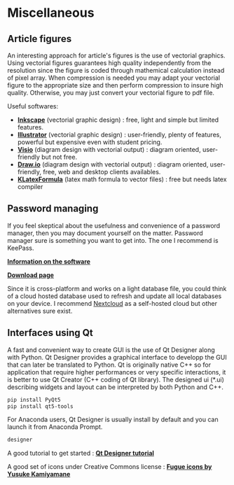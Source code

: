 # Miscellaneous

## Article figures

An interesting approach for article's figures is the use of vectorial graphics. Using vectorial figures guarantees high quality independently from the resolution since the figure is coded through mathemical calculation instead of pixel array. When compression is needed you may adapt your vectorial figure to the appropriate size and then perform compression to insure high quality. Otherwise, you may just convert your vectorial figure to pdf file.

Useful softwares:

* [**Inkscape**](https://inkscape.org/fr/) (vectorial graphic design) : free, light and simple but limited features.
* [**Illustrator**](https://www.adobe.com/fr/products/illustrator/free-trial-download.html) (vectorial graphic design) : user-friendly, plenty of features, powerful but expensive even with student pricing.
* [**Visio**](https://www.microsoft.com/fr-fr/microsoft-365/visio/flowchart-software) (diagram design with vectorial output) : diagram oriented, user-friendly but not free.
* [**Draw.io**](https://app.diagrams.net/) (diagram design with vectorial output) : diagram oriented, user-friendly, free, web and desktop clients availables.
* [**KLatexFormula**](https://klatexformula.sourceforge.io/) (latex math formula to vector files) : free but needs latex compiler

## Password managing

If you feel skeptical about the usefulness and convenience of a password manager, then you may document yourself on the matter. Password manager sure is something you want to get into. The one I recommend is KeePass.

[**Information on the software**](https://keepass.fr/)

[**Download page**](https://keepass.info/download.html)

Since it is cross-platform and works on a light database file, you could think of a cloud hosted database used to refresh and update all local databases on your device. I recommend [Nextcloud](https://nextcloud.com/) as a self-hosted cloud but other alternatives sure exist.

## Interfaces using Qt

A fast and convenient way to create GUI is the use of Qt Designer along with Python. Qt Designer provides a graphical interface to developp the GUI that can later be translated to Python. Qt is originally native C++ so for application that require higher performances or very specific interactions, it is better to use Qt Creator (C++ coding of Qt library). The designed ui (*.ui) describing widgets and layout can be interpreted by both Python and C++.

```Bash
pip install PyQt5
pip install qt5-tools
```

For Anaconda users, Qt Designer is usually install by default and you can launch it from Anaconda Prompt.

```Bash
designer
```

A good tutorial to get started : [**Qt Designer tutorial**](https://realpython.com/qt-designer-python/)

A good set of icons under Creative Commons license : [**Fugue icons by Yusuke Kamiyamane**](https://p.yusukekamiyamane.com/icons/search/fugue/)